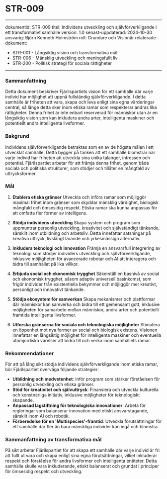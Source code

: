 # STR-009
---
dokumentid: STR-009
titel: Individens utveckling och självförverkligande i ett transformativt samhälle
version: 1.0
senast-uppdaterad: 2024-10-30
ansvarig: Björn Kenneth Holmström
roll: Grundare och Visionär
relaterade-dokument:
- STR-001 - Långsiktig vision och transformativa mål
- STR-006 - Mänsklig utveckling och meningsfullt liv
- STR-200 - Politisk strategi för sociala rättigheter

---

### Sammanfattning

Detta dokument beskriver Fjärilspartiets vision för ett samhälle där varje individ har möjlighet att uppnå fullständig självförverkligande. I detta samhälle är friheten att vara, skapa och leva enligt sina egna värderingar central, så länge detta sker inom etiska ramar som respekterar andras lika rättigheter. Denna frihet är inte enbart reserverad för människor utan är en långsiktig vision som kan inkludera andra arter, intelligenta maskiner och potentiellt andra intelligenta livsformer.

### Bakgrund

Individens självförverkligande betraktas som en av de högsta målen i ett utvecklat samhälle. Detta bygger på tanken att ett samhälle blomstrar när varje individ har friheten att utveckla sina unika talanger, intressen och potential. Fjärilspartiet arbetar för att främja denna frihet, genom både sociala och politiska strukturer, som stödjer och tillåter en mångfald av uttrycksformer.

### Mål

1. **Etablera etiska gränser**
 Utveckla och införa ramar som möjliggör maximal frihet inom gränser som skyddar mänsklig värdighet, biologisk mångfald och ömsesidig respekt. Etiska ramar ska kunna anpassas för att omfatta fler former av intelligens.

2. **Stödja individens utveckling**
 Skapa system och program som uppmuntrar personlig utveckling, kreativitet och självständigt tänkande, särskilt inom utbildning och arbetsliv. Detta innefattar satsningar på kreativa uttryck, livslångt lärande och yrkesmässiga alternativ.

3. **Inkludera teknologi och innovation**
 Främja en ansvarsfull integrering av teknologi som stödjer individers utveckling och självförverkligande, inklusive möjligheten för avancerade robotar och AI att interagera och bidra till samhället på lika villkor.

4. **Erbjuda social och ekonomisk trygghet**
 Säkerställ en basnivå av social och ekonomisk trygghet, såsom adaptiv universell basinkomst, som frigör individer från existentiella bekymmer och möjliggör mer kreativt, personligt och innovativt tänkande.

5. **Stödja ekosystem för samverkan**
 Skapa mekanismer och plattformar där människor kan samverka och bidra till ett gemensamt gott, inklusive möjligheten för samarbete mellan människor, andra arter och potentiellt framtida intelligenta livsformer.

6. **Utforska gränserna för sociala och teknologiska möjligheter**
 Stimulera en öppenhet mot nya former av social och biologisk existens. Visionen innefattar en långsiktig möjlighet för intelligenta maskiner och eventuella utomjordiska varelser att bidra till och verka inom samhällets ramar.

### Rekommendationer

För att på lång sikt stödja individens självförverkligande inom etiska ramar, bör Fjärilspartiet överväga följande strategier:

- **Utbildning och medvetenhet**: Inför program som stärker förståelsen för personlig utveckling och etiska gränser.
- **Stöd för kreativitet och självuttryck**: Finansiera och utveckla kulturella och konstnärliga initiativ, inklusive möjligheter för teknologiskt skapande.
- **Anpassad lagstiftning för teknologiska innovationer**: Arbeta för regleringar som balanserar innovation med etiskt ansvarstagande, särskilt inom AI och robotik.
- **Förberedelse för en 'Multispecies'-framtid**: Utveckla förutsättningar för ett samhälle där fler än bara mänskliga individer kan ingå och blomstra.

### Sammanfattning av transformativa mål

På sikt arbetar Fjärilspartiet för att skapa ett samhälle där varje individ är fri att fullt ut vara och skapa enligt sina egna förutsättningar, vilket inkluderar respekt och förståelse för andra livsformer och intelligenta entiteter. Detta samhälle skulle vara inkluderande, etiskt balanserat och grundat i principer för ömsesidig respekt och utveckling.

